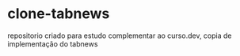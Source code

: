 # clone-tabnews
repositorio criado para estudo complementar ao curso.dev, copia de implementação do tabnews
